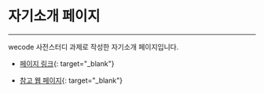# 자기소개 페이지

---

wecode 사전스터디 과제로 작성한 자기소개 페이지입니다. 

- [페이지 링크](https://hyun0k.github.io){: target="_blank"}

- [참고 웹 페이지](https://ko.wix.com/website-template/view/html/2435?siteId=533aef86-18c8-4427-be63-ae8a2501f68a&metaSiteId=764460cd-c7fe-4f6a-a067-003262b73bd4&originUrl=https%3A%2F%2Fko.wix.com%2Fwebsite%2Ftemplates%2Fhtml%2Fportfolio-cv%2Fresumes-cvs){: target="_blank"}

  

  